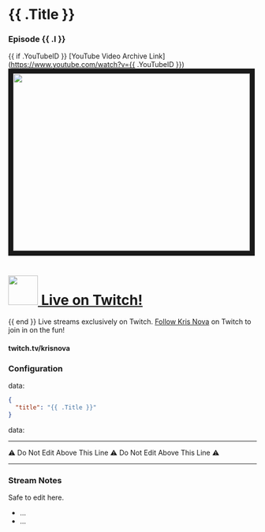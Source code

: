 # {{ .Title }}
### Episode {{ .I }}
{{ if .YouTubeID }}
[YouTube Video Archive Link](https://www.youtube.com/watch?v={{ .YouTubeID }})
<a href="https://www.youtube.com/watch?v={{ .YouTubeID }}
" target="_blank"><img src="http://img.youtube.com/vi/{{ .YouTubeID }}/hqdefault.jpg" width="480" height="360" border="10" /></a>
# <a href="https://twitch.tv/krisnova"><img src ="https://i.imgur.com/1H8qkDT.png" width="60px"> Live on Twitch!</a> 
{{ end }}
Live streams exclusively on Twitch. [Follow Kris Nova](https://www.twitch.tv/krisnova) on Twitch to join in on the fun!

#### twitch.tv/krisnova

### Configuration
    
data:
```json
{
  "title": "{{ .Title }}"
}
```
data:

---

⚠ Do Not Edit Above This Line ⚠ Do Not Edit Above This Line ⚠

---

### Stream Notes

Safe to edit here.

 - ...
 - ...


